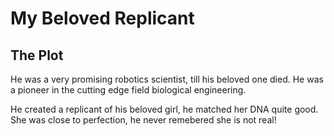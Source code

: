 My Beloved Replicant
===

The Plot
---
He was a very promising robotics scientist, till his beloved one died. He was a pioneer in the cutting edge field biological engineering.

He created a replicant of his beloved girl, he matched her DNA quite good. She was close to perfection, he never remebered she is not real!
